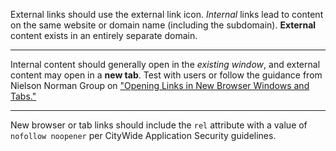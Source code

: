 External links should use the external link icon. *Internal* links lead to content on the same website or domain name (including the subdomain). **External** content exists in an entirely separate domain.

---

Internal content should generally open in the *existing window*, and external content may open in a **new tab**. Test with users or follow the guidance from Nielson Norman Group on <a href="https://www.nngroup.com/articles/new-browser-windows-and-tabs/" target="_blank" rel="nofollow noopener">"Opening Links in New Browser Windows and Tabs."</a>

---

New browser or tab links should include the `rel` attribute with a value of `nofollow noopener` per CityWide Application Security guidelines.
